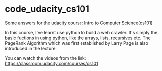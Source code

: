 # code_udacity_cs101
Some answers for the udacity course: Intro to Computer Science(cs101)

In this course, I've learnt use python to build a web crawler. It's simply the basic fuctions in using python, like the arrays, lists, recursives etc. The PageRank Algorithm which was first established by Larry Page is also introduced in the lecture.

You can watch the videos from the link: https://classroom.udacity.com/courses/cs101
